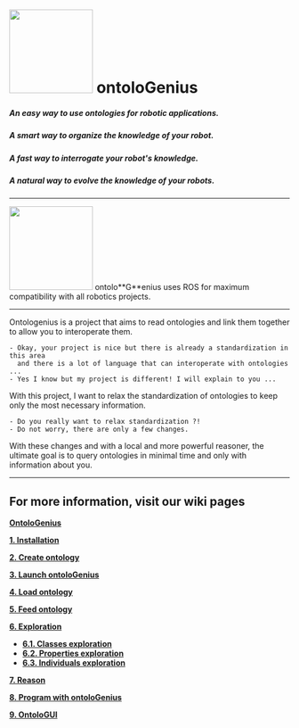 # <img src="https://raw.githubusercontent.com/sarthou/ontologenius/master/docs/img/logo/ontologenius.png" width="150"> ontolo**G**enius

##### An easy way to use ontologies for robotic applications.
##### A smart way to organize the knowledge of your robot.
##### A fast way to interrogate your robot's knowledge.
##### A natural way to evolve the knowledge of your robots.

---

<img src="http://www.theconstructsim.com/wp-content/uploads/2015/10/rosLarge.png" width="150">
ontolo**G**enius uses ROS for maximum compatibility with all robotics projects.

---

Ontologenius is a project that aims to read ontologies and link them together to allow you to interoperate them.

```
- Okay, your project is nice but there is already a standardization in this area
  and there is a lot of language that can interoperate with ontologies ...
- Yes I know but my project is different! I will explain to you ...
```

With this project, I want to relax the standardization of ontologies to keep only the most necessary information.

```
- Do you really want to relax standardization ?!
- Do not worry, there are only a few changes.
```
With these changes and with a local and more powerful reasoner, the ultimate goal is to query ontologies in minimal time and only with information about you.

---
## For more information, visit our wiki pages

[**OntoloGenius**](https://github.com/sarthou/ontologenius/wiki#-ontologenius)

[**1. Installation**](https://github.com/sarthou/ontologenius/wiki/Installation#installation)

[**2. Create ontology**](https://github.com/sarthou/ontologenius/wiki/Create-ontology)

[**3. Launch ontoloGenius**](https://github.com/sarthou/ontologenius/wiki/Launch-ontoloGenius)

[**4. Load ontology**](https://github.com/sarthou/ontologenius/wiki/Load-ontology)

[**5. Feed ontology**](https://github.com/sarthou/ontologenius/wiki/Feed-ontology)

[**6. Exploration**](https://github.com/sarthou/ontologenius/wiki/Exploration)
 - [**6.1. Classes exploration**](https://github.com/sarthou/ontologenius/wiki/Classes-exploration)
 - [**6.2. Properties exploration**](https://github.com/sarthou/ontologenius/wiki/Properties-exploration)
 - [**6.3. Individuals exploration**](https://github.com/sarthou/ontologenius/wiki/Individuals-exploration)

[**7. Reason**](https://github.com/sarthou/ontologenius/wiki/Reason)

[**8. Program with ontoloGenius**](https://github.com/sarthou/ontologenius/wiki/Program-with-ontoloGenius)

[**9. OntoloGUI**](https://github.com/sarthou/ontologenius/wiki/ontoloGUI)
